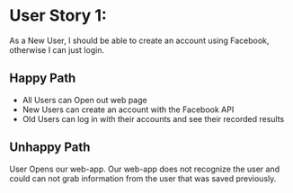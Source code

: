 <h1>User Story 1:</h1>
As a New User, I should be able to create an account using Facebook, otherwise I can just login.

<h2>Happy Path</h2>
<ul>
    <li>All Users can Open out web page</li>
    <li>New Users can create an account with the Facebook API</li>
    <li>Old Users can log in with their accounts and see their recorded results</li>
</ul>

<h2>Unhappy Path</h2>
User Opens our web-app. Our web-app does not recognize the user and could can not grab information from the user that was saved previously.